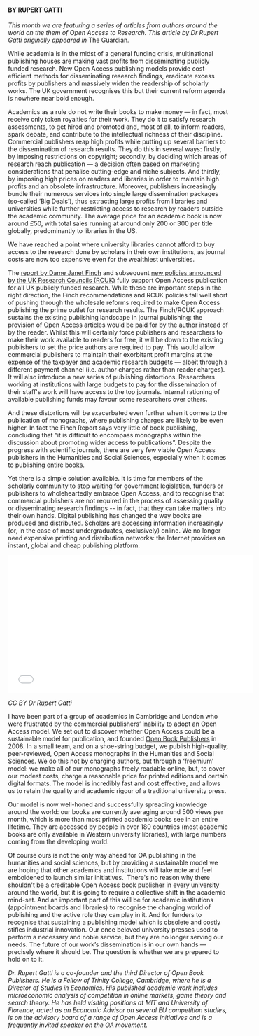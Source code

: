 <html><body><h4><strong>BY RUPERT GATTI</strong></h4>

<em>This month we are featuring a series of articles from authors around the world on the them of Open Access to Research. This article by Dr Rupert Gatti originally appeared in </em>The Guardian<em>.</em>



While academia is in the midst of a general funding crisis, multinational publishing houses are making vast profits from disseminating publicly funded research. New Open Access publishing models provide cost-efficient methods for disseminating research findings, eradicate excess profits by publishers and massively widen the readership of scholarly works. The UK government recognises this but their current reform agenda is nowhere near bold enough.



Academics as a rule do not write their books to make money — in fact, most receive only token royalties for their work. They do it to satisfy research assessments, to get hired and promoted and, most of all, to inform readers, spark debate, and contribute to the intellectual richness of their discipline. Commercial publishers reap high profits while putting up several barriers to the dissemination of research results. They do this in several ways: firstly, by imposing restrictions on copyright; secondly, by deciding which areas of research reach publication — a decision often based on marketing considerations that penalise cutting-edge and niche subjects. And thirdly, by imposing high prices on readers and libraries in order to maintain high profits and an obsolete infrastructure. Moreover, publishers increasingly bundle their numerous services into single large dissemination packages (so-called ‘Big Deals’), thus extracting large profits from libraries and universities while further restricting access to research by readers outside the academic community. The average price for an academic book is now around £50, with total sales running at around only 200 or 300 per title globally, predominantly to libraries in the US.



We have reached a point where university libraries cannot afford to buy access to the research done by scholars in their own institutions, as journal costs are now too expensive even for the wealthiest universities.



The <a title="Finch Report" href="http://www.researchinfonet.org/publish/finch/" target="_blank">report by Dame Janet Finch</a> and subsequent <a title="RCUK open access policy" href="http://www.rcuk.ac.uk/research/openaccess/" target="_blank">new policies announced by the UK Research Councils (RCUK)</a> fully support Open Access publication for all UK publicly funded research. While these are important steps in the right direction, the Finch recommendations and RCUK policies fall well short of pushing through the wholesale reforms required to make Open Access publishing the prime outlet for research results. The Finch/RCUK approach sustains the existing publishing landscape in journal publishing: the provision of Open Access articles would be paid for by the author instead of by the reader. Whilst this will certainly force publishers and researchers to make their work available to readers for free, it will be down to the existing publishers to set the price authors are required to pay. This would allow commercial publishers to maintain their exorbitant profit margins at the expense of the taxpayer and academic research budgets — albeit through a different payment channel (i.e. author charges rather than reader charges). It will also introduce a new series of publishing distortions. Researchers working at institutions with large budgets to pay for the dissemination of their staff's work will have access to the top journals. Internal rationing of available publishing funds may favour some researchers over others.



And these distortions will be exacerbated even further when it comes to the publication of monographs, where publishing charges are likely to be even higher. In fact the Finch Report says very little of book publishing, concluding that “it is difficult to encompass monographs within the discussion about promoting wider access to publications”. Despite the progress with scientific journals, there are very few viable Open Access publishers in the Humanities and Social Sciences, especially when it comes to publishing entire books.



Yet there is a simple solution available. It is time for members of the scholarly community to stop waiting for government legislation, funders or publishers to wholeheartedly embrace Open Access, and to recognise that commercial publishers are not required in the process of assessing quality or disseminating research findings -- in fact, that they can take matters into their own hands. Digital publishing has changed the way books are produced and distributed. Scholars are accessing information increasingly (or, in the case of most undergraduates, exclusively) online. We no longer need expensive printing and distribution networks: the Internet provides an instant, global and cheap publishing platform.



<iframe src="//www.youtube.com/embed/v_i53uZ43Vw" width="560" height="315" frameborder="0" allowfullscreen="allowfullscreen"></iframe>



<em>CC BY Dr Rupert Gatti</em>



I have been part of a group of academics in Cambridge and London who were frustrated by the commercial publishers’ inability to adopt an Open Access model. We set out to discover whether Open Access could be a sustainable model for publication, and founded <a title="Open Book Publishers" href="http://www.openbookpublishers.com/" target="_blank">Open Book Publishers</a> in 2008. In a small team, and on a shoe-string budget, we publish high-quality, peer-reviewed, Open Access monographs in the Humanities and Social Sciences. We do this not by charging authors, but through a ‘freemium’ model: we make all of our monographs freely readable online, but, to cover our modest costs, charge a reasonable price for printed editions and certain digital formats. The model is incredibly fast and cost effective, and allows us to retain the quality and academic rigour of a traditional university press.



Our model is now well-honed and successfully spreading knowledge around the world: our books are currently averaging around 500 views per month, which is more than most printed academic books see in an entire lifetime. They are accessed by people in over 180 countries (most academic books are only available in Western university libraries), with large numbers coming from the developing world.



Of course ours is not the only way ahead for OA publishing in the humanities and social sciences, but by providing a sustainable model we are hoping that other academics and institutions will take note and feel emboldened to launch similar initiatives.  There's no reason why there shouldn't be a creditable Open Access book publisher in every university around the world, but it is going to require a collective shift in the academic mind-set. And an important part of this will be for academic institutions (appointment boards and libraries) to recognise the changing world of publishing and the active role they can play in it. And for funders to recognise that sustaining a publishing model which is obsolete and costly stifles industrial innovation. Our once beloved university presses used to perform a necessary and noble service, but they are no longer serving our needs. The future of our work’s dissemination is in our own hands — precisely where it should be. The question is whether we are prepared to hold on to it.



<em>Dr. Rupert Gatti is a co-founder and the third Director of Open Book Publishers. He is a Fellow of Trinity College, Cambridge, where he is a Director of Studies in Economics. His published academic work includes microeconomic analysis of competition in online markets, game theory and search theory. He has held visiting positions at MIT and University of Florence, acted as an Economic Advisor on several EU competition studies, is on the advisory board of a range of Open Access initiatives and is a frequently invited speaker on the OA movement.</em></body></html>